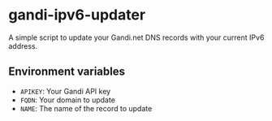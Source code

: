 gandi-ipv6-updater
==================
A simple script to update your Gandi.net DNS records with your current IPv6
address.

Environment variables
---------------------
* `APIKEY`: Your Gandi API key
* `FQDN`: Your domain to update
* `NAME`: The name of the record to update
